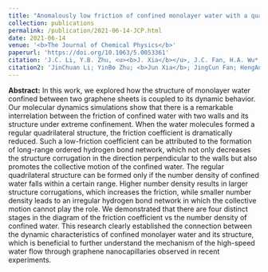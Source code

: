 ```yaml
---
title: "Anomalously low friction of confined monolayer water with a quadrilateral structure"
collection: publications
permalink: /publication/2021-06-14-JCP.html
date: 2021-06-14
venue: '<b>The Journal of Chemical Physics</b>'
paperurl: 'https://doi.org/10.1063/5.0053361'
citation: 'J.C. Li, Y.B. Zhu, <u><b>J. Xia</b></u>, J.C. Fan, H.A. Wu*, and F.C. Wang*. Anomalously low friction of confined monolayer water with a quadrilateral structure. <i>The Journal of Chemical Physics</i>, 2021, 154(22): 224508.'
citation2: 'JinChuan Li; YinBo Zhu; <b>Jun Xia</b>; JingCun Fan; HengAn Wu*; FengChao Wang*; Anomalously low friction of confined monolayer water with a quadrilateral structure, <i>The Journal of Chemical Physics</i>, 2021, 154(22): 224508.'
---
```


**Abstract:** In this work, we explored how the structure of monolayer water confined between two graphene sheets is coupled to its dynamic behavior. Our molecular dynamics simulations show that there is a remarkable interrelation between the friction of confined water with two walls and its structure under extreme confinement. When the water molecules formed a regular quadrilateral structure, the friction coefficient is dramatically reduced. Such a low-friction coefficient can be attributed to the formation of long-range ordered hydrogen bond network, which not only decreases the structure corrugation in the direction perpendicular to the walls but also promotes the collective motion of the confined water. The regular quadrilateral structure can be formed only if the number density of confined water falls within a certain range. Higher number density results in larger structure corrugations, which increases the friction, while smaller number density leads to an irregular hydrogen bond network in which the collective motion cannot play the role. We demonstrated that there are four distinct stages in the diagram of the friction coefficient vs the number density of confined water. This research clearly established the connection between the dynamic characteristics of confined monolayer water and its structure, which is beneficial to further understand the mechanism of the high-speed water flow through graphene nanocapillaries observed in recent experiments.
